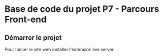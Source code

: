 # Base de code du projet P7 - Parcours Front-end

## Démarrer le projet

Pour lancer le site web installer l'extension live server.
